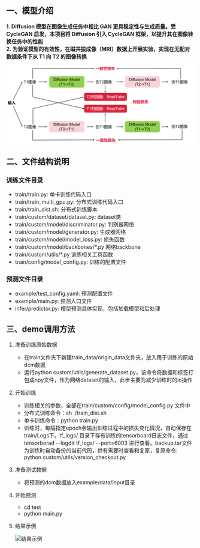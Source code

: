 ## 一、模型介绍
**1. Diffusion 模型在图像生成任务中相比 GAN 更具稳定性与生成质量。受 CycleGAN 启发，本项目将 Diffusion 引入 CycleGAN 框架，以提升其在图像转换任务中的性能**<br>
**2. 为验证模型的有效性，在磁共振成像（MRI）数据上开展实验，实现在无配对数据条件下从 T1 向 T2 的图像转换**

![模型结构图](model.bmp)

## 二、文件结构说明

### 训练文件目录

- train/train.py: 单卡训练代码入口
- train/train_multi_gpu.py: 分布式训练代码入口
- train/train_dist.sh: 分布式训练脚本
- train/custom/dataset/dataset.py: dataset类
- train/custom/model/discriminator.py: 判别器网络
- train/custom/model/generator.py: 生成器网络
- train/custom/model/model_loss.py: 损失函数
- train/custom/model/backbones/*.py 网络backbone
- train/custom/utils/*.py 训练相关工具函数
- train/config/model_config.py: 训练的配置文件

### 预测文件目录

* example/test_config.yaml: 预测配置文件
* example/main.py: 预测入口文件
* infer/predictor.py: 模型预测具体实现，包括加载模型和后处理

## 三、demo调用方法

1. 准备训练原始数据
   * 在train文件夹下新建train_data/origin_data文件夹，放入用于训练的原始dcm数据
   * 运行python custom/utils/generate_dataset.py，该命令将数据和标签打包成npy文件，作为网络dataset的输入，此步主要为减少训练时的io操作

2. 开始训练
   * 训练相关的参数，全部在train/custom/config/model_config.py 文件中
   * 分布式训练命令：sh ./train_dist.sh
   * 单卡训练命令：python train.py
   * 训练时，每隔指定epoch会输出训练过程中的损失变化情况，自动保存在train/Logs下。tf_logs/ 目录下存有训练的tensorboard日志文件，通过 tensorborad --logdir tf_logs/ --port=6003 进行查看。backup.tar文件为训练时自动备份的当前代码，供有需要时查看和复原，复原命令: python custom/utils/version_checkout.py

3. 准备测试数据
   * 将预测的dcm数据放入example/data/input目录

4. 开始预测
   * cd test
   * python main.py

5. 结果示例

   ![结果示例](result.bmp)
